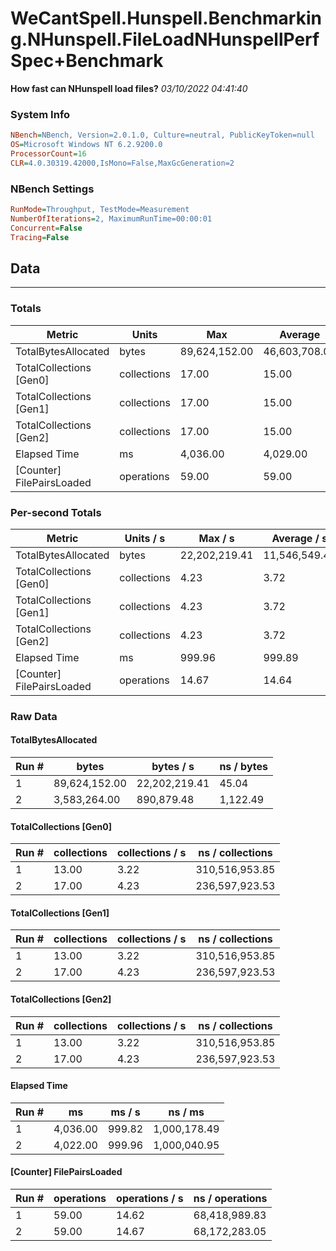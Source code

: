 ﻿# WeCantSpell.Hunspell.Benchmarking.NHunspell.FileLoadNHunspellPerfSpec+Benchmark
__How fast can NHunspell load files?__
_03/10/2022 04:41:40_
### System Info
```ini
NBench=NBench, Version=2.0.1.0, Culture=neutral, PublicKeyToken=null
OS=Microsoft Windows NT 6.2.9200.0
ProcessorCount=16
CLR=4.0.30319.42000,IsMono=False,MaxGcGeneration=2
```

### NBench Settings
```ini
RunMode=Throughput, TestMode=Measurement
NumberOfIterations=2, MaximumRunTime=00:00:01
Concurrent=False
Tracing=False
```

## Data
-------------------

### Totals
|          Metric |           Units |             Max |         Average |             Min |          StdDev |
|---------------- |---------------- |---------------- |---------------- |---------------- |---------------- |
|TotalBytesAllocated |           bytes |   89,624,152.00 |   46,603,708.00 |    3,583,264.00 |   60,840,095.36 |
|TotalCollections [Gen0] |     collections |           17.00 |           15.00 |           13.00 |            2.83 |
|TotalCollections [Gen1] |     collections |           17.00 |           15.00 |           13.00 |            2.83 |
|TotalCollections [Gen2] |     collections |           17.00 |           15.00 |           13.00 |            2.83 |
|    Elapsed Time |              ms |        4,036.00 |        4,029.00 |        4,022.00 |            9.90 |
|[Counter] FilePairsLoaded |      operations |           59.00 |           59.00 |           59.00 |            0.00 |

### Per-second Totals
|          Metric |       Units / s |         Max / s |     Average / s |         Min / s |      StdDev / s |
|---------------- |---------------- |---------------- |---------------- |---------------- |---------------- |
|TotalBytesAllocated |           bytes |   22,202,219.41 |   11,546,549.44 |      890,879.48 |   15,069,392.98 |
|TotalCollections [Gen0] |     collections |            4.23 |            3.72 |            3.22 |            0.71 |
|TotalCollections [Gen1] |     collections |            4.23 |            3.72 |            3.22 |            0.71 |
|TotalCollections [Gen2] |     collections |            4.23 |            3.72 |            3.22 |            0.71 |
|    Elapsed Time |              ms |          999.96 |          999.89 |          999.82 |            0.10 |
|[Counter] FilePairsLoaded |      operations |           14.67 |           14.64 |           14.62 |            0.04 |

### Raw Data
#### TotalBytesAllocated
|           Run # |           bytes |       bytes / s |      ns / bytes |
|---------------- |---------------- |---------------- |---------------- |
|               1 |   89,624,152.00 |   22,202,219.41 |           45.04 |
|               2 |    3,583,264.00 |      890,879.48 |        1,122.49 |

#### TotalCollections [Gen0]
|           Run # |     collections | collections / s |ns / collections |
|---------------- |---------------- |---------------- |---------------- |
|               1 |           13.00 |            3.22 |  310,516,953.85 |
|               2 |           17.00 |            4.23 |  236,597,923.53 |

#### TotalCollections [Gen1]
|           Run # |     collections | collections / s |ns / collections |
|---------------- |---------------- |---------------- |---------------- |
|               1 |           13.00 |            3.22 |  310,516,953.85 |
|               2 |           17.00 |            4.23 |  236,597,923.53 |

#### TotalCollections [Gen2]
|           Run # |     collections | collections / s |ns / collections |
|---------------- |---------------- |---------------- |---------------- |
|               1 |           13.00 |            3.22 |  310,516,953.85 |
|               2 |           17.00 |            4.23 |  236,597,923.53 |

#### Elapsed Time
|           Run # |              ms |          ms / s |         ns / ms |
|---------------- |---------------- |---------------- |---------------- |
|               1 |        4,036.00 |          999.82 |    1,000,178.49 |
|               2 |        4,022.00 |          999.96 |    1,000,040.95 |

#### [Counter] FilePairsLoaded
|           Run # |      operations |  operations / s | ns / operations |
|---------------- |---------------- |---------------- |---------------- |
|               1 |           59.00 |           14.62 |   68,418,989.83 |
|               2 |           59.00 |           14.67 |   68,172,283.05 |



